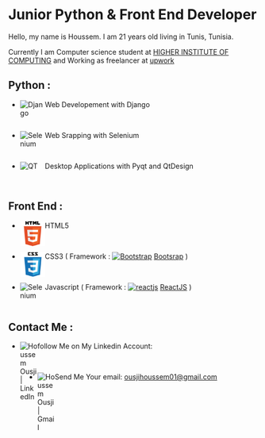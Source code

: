 # Junior Python & Front End Developer

Hello, my name is Houssem. I am 21 years old living in Tunis, Tunisia.

Currently I am Computer science student at [HIGHER INSTITUTE OF COMPUTING](http://www.isi.rnu.tn/) and Working as freelancer at [upwork](https://www.upwork.com/freelancers/~01f1404315d569d5be?viewMode=1)


## Python :
* [<img align="left" alt="Django" width="50px" src="https://eduscol.education.fr/bac-a-sable/contributeurs/django-logo-negative.png/@@images/image.png" />]()Web Developement with Django 

<br />

* [<img align="left" alt="Selenium" width="50px" src="https://user-images.githubusercontent.com/86334640/127400876-3cb2990c-e2bb-4a1c-942c-15f3f59a0026.png" />]()Web Srapping with Selenium

<br/>

* [<img align="left" alt="QT" width="50px" src="https://user-images.githubusercontent.com/86334640/127401070-bb8f6c64-9e89-4dc0-bea8-070edd921c67.png" />]()Desktop Applications with Pyqt and QtDesign

<br />

## Front End :
* [<img align="left" alt="Django" width="50px" src="https://raw.githubusercontent.com/github/explore/80688e429a7d4ef2fca1e82350fe8e3517d3494d/topics/html/html.png" />]()HTML5

<br />

* [<img align="left" alt="Selenium" width="50px" src="https://raw.githubusercontent.com/github/explore/80688e429a7d4ef2fca1e82350fe8e3517d3494d/topics/css/css.png" />]()CSS3 ( Framework : [<img  alt="Bootstrap" width="26px" src="https://cdn.worldvectorlogo.com/logos/bootstrap-4.svg" />]()  [Bootsrap](https://getbootstrap.com/) )



<br/>

* [<img align="left" alt="Selenium" width="50px" src="https://user-images.githubusercontent.com/86334640/127403785-c3e37211-3145-49c8-8f13-f17385b3ac8a.png" />]()Javascript ( Framework : [<img  alt="reactjs" width="26px" src="https://user-images.githubusercontent.com/86334640/127403040-4cc53854-3f2c-439c-a4fa-72e310ac9366.png" />]()  [ReactJS](https://fr.reactjs.org/) )
<br />

## Contact Me :
* follow Me on My Linkedin Account: [<img align="left" alt="Houssem Ousji | LinkedIn" width="35px" src="https://image.flaticon.com/icons/png/512/174/174857.png" />](https://www.linkedin.com/in/ousji-houssem-601532206/)

<br />

* Send Me Your email: [<img align="left" alt="Houssem Ousji | Gmail" width="35px" src="https://image.flaticon.com/icons/png/512/888/888853.png" />]()ousjihoussem01@gmail.com
